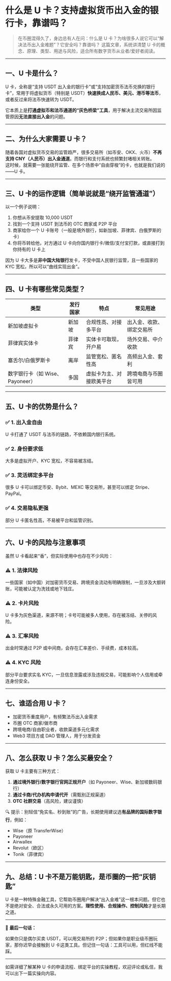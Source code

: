 # 什么是 U 卡？支持虚拟货币出入金的银行卡，靠谱吗？

> 在币圈混得久了，身边总有人在问：什么是 U 卡？为啥很多人说它可以“解决法币出入金难题”？它安全吗？靠谱吗？
> 这篇文章，系统讲清楚 U 卡的概念、原理、类型、用途与风险，适合所有数字货币从业者/爱好者阅读。

---

## 一、U 卡是什么？

U 卡，全称是“支持 USDT 出入金的银行卡”或“支持加密货币法币兑换的银行卡”，常用于将虚拟货币（特别是 USDT）**快速换成人民币、美元、港币等法币**，或者反过来将法币快速转为 USDT。

它本质上是**打通虚拟币和法币通道的“灰色桥梁”工具**，用于解决主流交易所因监管原因**无法直接出入金**的问题。

---

## 二、为什么大家需要 U 卡？

随着各国对虚拟货币交易的监管趋严，很多交易所（如币安、OKX、火币）**不再支持 CNY（人民币）出入金通道**。而银行和支付系统也频繁封堵相关转账。  
这时候，就需要一张能绕开监管、在多个场景中“自由穿梭”的卡，也就是我们说的——U 卡。

---

## 三、U 卡的运作逻辑（简单说就是“绕开监管通道”）

以一个例子说明：

1. 你想从币安提取 10,000 USDT
2. 找到一个支持 USDT 到法币的 OTC 商家或 P2P 平台
3. 商家给你一个 U 卡账号（一般是境外银行，如新加坡、菲律宾、白俄罗斯的卡）
4. 你将币转给他，对方通过 U 卡向你国内银行卡/微信/支付宝打款，或直接打到你持有的 U 卡上

因为 U 卡大多是**非中国大陆银行**发卡，不受中国人民银行监管，且一些国家的 KYC 宽松，所以可以“曲线实现出金”。

---

## 四、U 卡有哪些常见类型？

| 类型 | 发行国家 | 特点 | 常见用途 |
|------|----------|------|-----------|
| 新加坡虚拟卡 | 新加坡 | 合规性高、对接多平台 | 出入金、收款、绑定交易所 |
| 菲律宾实体卡 | 菲律宾 | 实体卡可取现，开户易 | 场外交易、中介收款 |
| 塞舌尔/白俄罗斯卡 | 离岸 | 监管宽松、匿名性高 | 高频出入金、套利 |
| 数字银行卡（如 Wise、Payoneer） | 多国 | 虚拟卡为主、对接欧美平台 | 跨境电商与币圈皆可用 |

---

## 五、U 卡的优势是什么？

### ✅ 1. 出入金自由
U 卡打通了 USDT 与法币的链路，不依赖国内银行系统。

### ✅ 2. 身份要求低
大多是虚拟开户、KYC 宽松，不容易被冻结。

### ✅ 3. 灵活绑定多平台
很多 U 卡可以绑定币安、Bybit、MEXC 等交易所，甚至可以绑定 Stripe、PayPal。

### ✅ 4. 交易隐私更强
部分 U 卡匿名性高，不易被平台和监管识别。

---

## 六、U 卡的风险与注意事项

虽然 U 卡看起来“香”，但实际使用中也存在不少风险：

### ⚠️ 1. 法律风险
一些国家（如中国）对加密货币交易、跨境资金流动有明确限制，一旦涉及大额转账，可能被认定为洗钱或地下钱庄。

### ⚠️ 2. 卡片风险
U 卡多为灰色渠道，来源不明；卡号可能被多人使用，存在被冻结、关停的风险。

### ⚠️ 3. 汇率风险
出金时常通过 P2P 或中间商，会存在汇率差价、手续费，成本较高。

### ⚠️ 4. KYC 风险
部分平台要求实名 KYC，一旦信息泄露或涉及违规交易，可能影响个人信用或牵连身份安全。

---

## 七、谁适合用 U 卡？

- 加密货币重度用户，有频繁法币出入金需求
- 币圈 OTC 商家/做市商
- 跨境电商/自由职业者，收款渠道多元化需求
- Web3 项目方或 DAO 管理人，用于分发资金

---

## 八、怎么获取 U 卡？怎么买最安全？

获取 U 卡主要有三种方式：

1. **通过境外银行/数字银行官网正规开户**（如 Payoneer、Wise、新加坡数码银行）
2. **通过卡商/代办机构申请代开**（需甄别正规渠道）
3. **OTC 社群交易**（高风险，建议谨慎）

🔍 提示：别轻信“免实名、秒到账”的广告，长期使用建议选**有品牌的国际数字银行**，例如：

- Wise（原 TransferWise）
- Payoneer
- Airwallex
- Revolut（欧区）
- Tonik（菲律宾）

---

## 九、总结：U 卡不是万能钥匙，是币圈的一把“灰钥匙”

U 卡是一种特殊金融工具，它帮助币圈用户解决“出入金难”这一根本问题。但它也不是绝对安全、合法或永久可用的方案。**理性使用、合规操作、控制风险**才是长期之道。

---

📌 **最后一句话：**

如果你只是偶尔买卖 USDT，可以用交易所的 P2P；但如果你是职业级币圈玩家，那你迟早会接触到 U 卡这类工具。但记住一句话：工具可以用，但红线不能踩。

---

如需详细了解某种 U 卡的申请流程、绑定平台的实操教程，欢迎评论或私信，我可以出下一篇实操向内容。
